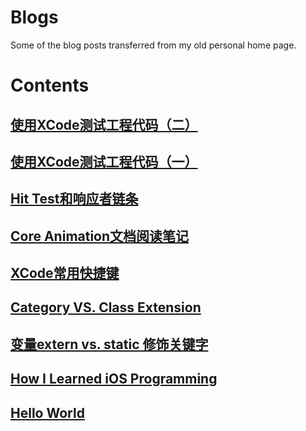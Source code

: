 # Blogs
Some of the blog posts transferred from my old personal home page.

# Contents
## [使用XCode测试工程代码（二）](contents/testing-with-xcode-two.md)
## [使用XCode测试工程代码（一）](contents/testing-with-xcode-one.md)
## [Hit Test和响应者链条](contents/hittest-and-responder-chain.md)
## [Core Animation文档阅读笔记](contents/about-core-animation.md)
## [XCode常用快捷键](contents/xcode-keyborad-shortcuts.md)
## [Category VS. Class Extension](contents/category-vs.-class-extension.md)
## [变量extern vs. static 修饰关键字](contents/static-vs.-extern-keywords.md)
## [How I Learned iOS Programming](contents/how-i-learned-iOS-programming.md)
## [Hello World](./contents/hello-world.md)

